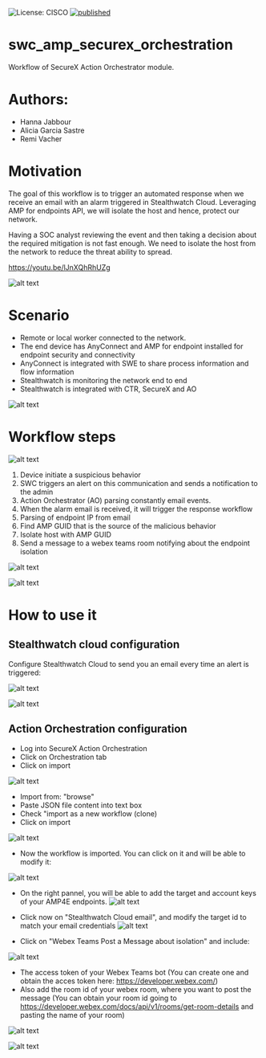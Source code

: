 ![License: CISCO](https://img.shields.io/badge/License-CISCO-blue.svg) [![published](https://static.production.devnetcloud.com/codeexchange/assets/images/devnet-published.svg)](https://developer.cisco.com/codeexchange/github/repo/aligarci/swc_amp_securex_orchestration)

# swc_amp_securex_orchestration
Workflow of SecureX Action Orchestrator module.
 
 
# Authors:
- Hanna Jabbour
- Alicia Garcia Sastre
- Remi Vacher
 

# Motivation
The goal of this workflow is to trigger an automated response when we receive an email with an alarm triggered in Stealthwatch Cloud. Leveraging AMP for endpoints API, we will isolate the host and hence, protect our network.

Having a SOC analyst reviewing the event and then taking a decision about the required mitigation is not fast enough. 
We need to isolate the host from the network to reduce the threat ability to spread. 

https://youtu.be/lJnXQhRhUZg


![alt text](https://github.com/aligarci/swc_amp_securex_orchestration/blob/master/orchestration.png) 



# Scenario
- Remote or local worker connected to the network.
- The end device has AnyConnect and AMP for endpoint installed for endpoint security and connectivity
- AnyConnect is integrated with SWE to share process information and flow information
- Stealthwatch is monitoring the network end to end
- Stealthwatch is integrated with CTR, SecureX and AO


![alt text](https://github.com/aligarci/swc_amp_securex_orchestration/blob/master/scenario.png) 



# Workflow steps


![alt text](https://github.com/aligarci/swc_amp_securex_orchestration/blob/master/steps.png) 


1. Device initiate a suspicious behavior
2. SWC triggers an alert on this communication and sends a notification to the admin
3. Action Orchestrator (AO) parsing constantly email events. 
4. When the alarm email is received, it will trigger the response workflow
5. Parsing of endpoint IP from email
6. Find AMP GUID that is the source of the malicious behavior
7. Isolate host with AMP GUID
8. Send a message to a webex teams room notifying about the endpoint isolation


![alt text](https://github.com/aligarci/swc_amp_securex_orchestration/blob/master/webex_teams.png) 


![alt text](https://github.com/aligarci/swc_amp_securex_orchestration/blob/master/workflow.png) 



# How to use it

## Stealthwatch cloud configuration
Configure Stealthwatch Cloud to send you an email every time an alert is triggered:


![alt text](https://github.com/aligarci/swc_amp_securex_orchestration/blob/master/swc1.png) 


![alt text](https://github.com/aligarci/swc_amp_securex_orchestration/blob/master/swc2.png) 




## Action Orchestration configuration
- Log into SecureX Action Orchestration 
- Click on Orchestration tab
- Click on import


![alt text](https://github.com/aligarci/swc_amp_securex_orchestration/blob/master/ssecureX1.png) 

- Import from: "browse"
- Paste JSON file content into text box
- Check "import as a new workflow (clone)
- Click on import


![alt text](https://github.com/aligarci/swc_amp_securex_orchestration/blob/master/secureX2.png) 

- Now the workflow is imported. You can click on it and will be able to modify it:


![alt text](https://github.com/aligarci/swc_amp_securex_orchestration/blob/master/workflow2.png) 


- On the right pannel, you will be able to add the target and account keys of your AMP4E endpoints.
![alt text](https://github.com/aligarci/swc_amp_securex_orchestration/blob/master/amp.png) 


- Click now on "Stealthwatch Cloud email", and modify the target id to match your email credentials
![alt text](https://github.com/aligarci/swc_amp_securex_orchestration/blob/master/email.png) 

- Click on "Webex Teams Post a Message about isolation" and include:


![alt text](https://github.com/aligarci/swc_amp_securex_orchestration/blob/master/webex_teams_config.png) 


   - The access token of your Webex Teams bot (You can create one and obtain the acces token here: https://developer.webex.com/)
   - Also add the room id of your webex room, where you want to post the message (You can obtain your room id going to https://developer.webex.com/docs/api/v1/rooms/get-room-details and pasting the name of your room)
   

![alt text](https://github.com/aligarci/swc_amp_securex_orchestration/blob/master/id.png) 


![alt text](https://github.com/aligarci/swc_amp_securex_orchestration/blob/master/id2.png)


